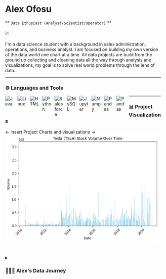 # Alex Ofosu
** `Data Ethusiast (Analyst/Scientist/Operator)` **

📈


I'm a data science student with a background in sales administration, operations, and business analyst. I am focused on building my own version of the data world one chart at a time. All data projects are build from the ground up collecting and cleaning data all the way through analysis and visualizations, my goal is to solve real world problems through the lens of data. 


---
  
  ### ⚙️ Languages and Tools
  
<img align="left" alt="Java" width="30px" style="padding-right:10px;" src="https://cdn.jsdelivr.net/gh/devicons/devicon/icons/java/java-original.svg"/>
<img align="left" alt="Linux" width="30px" style="padding-right:10px;" src="https://cdn.jsdelivr.net/gh/devicons/devicon/icons/linux/linux-original.svg" />
<img align="left" alt="HTML" width="30px" style="padding-right:10px;" src="https://cdn.jsdelivr.net/gh/devicons/devicon/icons/html5/html5-plain.svg" />
<img align="left" alt="Python" width="30px" style="padding-right:10px;" src="https://cdn.jsdelivr.net/gh/devicons/devicon/icons/python/python-plain.svg" />
<img align="left" alt="Salesforce" width="30px" style="padding-right:10px;" src="https://cdn.jsdelivr.net/gh/devicons/devicon/icons/salesforce/salesforce-original.svg" />
<img align="left" alt="MySQL" width="30px" style="padding-right:10px;" src="https://cdn.jsdelivr.net/gh/devicons/devicon/icons/mysql/mysql-original-wordmark.svg" />
<img align="left" alt="Jupyter" width="30px" style="padding-right:10px;" src="https://cdn.jsdelivr.net/gh/devicons/devicon/icons/jupyter/jupyter-original-wordmark.svg" />
<img align="left" alt="Numpy" width="30px" style="padding-right:10px;" src="https://cdn.jsdelivr.net/gh/devicons/devicon/icons/numpy/numpy-original-wordmark.svg" />
<img align="left" alt="Pandas" width="30px" style="padding-right:10px;" src="https://cdn.jsdelivr.net/gh/devicons/devicon/icons/pandas/pandas-original-wordmark.svg" />
<img align="left" alt="Pandas" width="30px" style="padding-right:10px;" src="https://cdn.jsdelivr.net/gh/devicons/devicon/icons/rstudio/rstudio-plain.svg" />

---

### 📊 Project Visualizations

<- Insert Project Charts and visualizations ->
<img src="https://github.com/aofosu2/portfolio/blob/main/Figure%202023-10-04%20193744%20(0).png" />


#

<details>
  <summary><h3> 👨🏿‍💻 Alex's Data Journey </h3></summary>
  I started my journey as a young data science student with the drive to learn everything I knew about the world of data - Excel, Salesforce, Tableau roles while teaching myself Python, SQL, and R to develop thr knowledge and thirst for analyzing large datasets in a scalable manner. The combination of this skillset and previous experience has given way to the opportunity to work in data centric roles including sales operations, supporting sales teams by building reports and gui based dashboards along with maintenaing the health of Salesforce and Excel through deduplication, record merging and eliminating null values. My knowledge of the world of Data expanded quickly in the classroom by participating in various projects that exposed me to the Data Science lifecycle. I had hands-on experience using Jupyter Notebooks along with Numpy, Matplotlib, Pandas, and Seaborn for data analysis and visualization. I am ready to implement my skillset to help organizations make better decisions and scale using their data. My past experience in Sales allows me to bring a growth oriented perspective to help your organization make better decisions.
</details>

